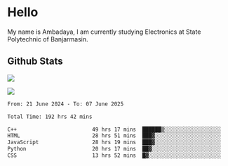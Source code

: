 # Hello

My name is Ambadaya, I am currently studying Electronics at State Polytechnic of Banjarmasin.

## Github Stats
![](https://komarev.com/ghpvc/?username=vorkey&color=41B883&style=for-the-badge)

![](https://readme-stat-vorkey.vercel.app/api/top-langs/?username=vorkey&theme=vue-dark&count_private=true&langs_count=6&size_weight=0.75&count_weight=0.25&layout=compact)

<!-- 
- 👯 I’m looking to collaborate on ... 
- 🤔 I’m looking for help with ...
- 💬 Ask me about ...
- 📫 How to reach me: ...
- 😄 Pronouns: ...
- ⚡ Fun fact: ... -->

<!--START_SECTION:waka-->

```txt
From: 21 June 2024 - To: 07 June 2025

Total Time: 192 hrs 42 mins

C++                        49 hrs 17 mins  ██████▒░░░░░░░░░░░░░░░░░░   25.24 %
HTML                       28 hrs 51 mins  ███▓░░░░░░░░░░░░░░░░░░░░░   14.78 %
JavaScript                 28 hrs 19 mins  ███▓░░░░░░░░░░░░░░░░░░░░░   14.51 %
Python                     20 hrs 17 mins  ██▓░░░░░░░░░░░░░░░░░░░░░░   10.39 %
CSS                        13 hrs 52 mins  █▓░░░░░░░░░░░░░░░░░░░░░░░   07.10 %
```

<!--END_SECTION:waka-->
